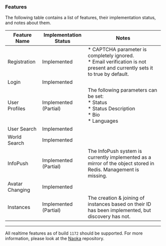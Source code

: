 ### Features
The following table contains a list of features, their implementation status, and notes about them.

| Feature Name    | Implementation Status | Notes                                                                                                                         |
|-----------------|-----------------------|-------------------------------------------------------------------------------------------------------------------------------|
| Registration    | Implemented           | * CAPTCHA parameter is completely ignored.<br/> * Email verification is not present and currently sets it to true by default. |
| Login           | Implemented           |                                                                                                                               |
| User Profiles   | Implemented (Partial) | The following parameters can be set:<br/>* Status<br/>* Status Description<br/>* Bio<br/>* Languages                          |
| User Search     | Implemented           |                                                                                                                               |
| World Search    | Implemented           |                                                                                                                               |
| InfoPush        | Implemented (Partial) | The InfoPush system is currently implemented as a mirror of the object stored in Redis. Management is missing.                |
| Avatar Changing | Implemented           |                                                                                                                               |
| Instances       | Implemented (Partial) | The creation & joining of instances based on their ID has been implemented, but discovery has not.                            |

---

All realtime features as of build `1172` should be supported. For more information, please look at the [Naoka](https://gitlab.com/george/naoka-ng) repository.